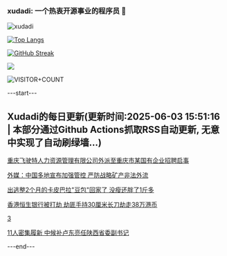 ### xudadi: 一个热衷开源事业的程序员 👋

![xudadi](https://github-readme-stats-git-masterorgs-github-readme-stats-team.vercel.app/api?username=xudadi)

[![Top Langs](https://github-readme-stats.vercel.app/api/top-langs/?username=xudadi)](https://github.com/anuraghazra/github-readme-stats)

[![GitHub Streak](https://streak-stats.demolab.com?user=xudadi&locale=zh_Hans)](https://git.io/streak-stats)

![](https://raw.githubusercontent.com/xudadi/xudadi/main/assets/github-contribution-grid-snake.svg)

![VISITOR+COUNT](https://komarev.com/ghpvc/?username=xudadi&label=VISITOR+COUNT)


---start---

## Xudadi的每日更新(更新时间:2025-06-03 15:51:16 | 本部分通过Github Actions抓取RSS自动更新, 无意中实现了自动刷绿墙...)

[重庆飞驶特人力资源管理有限公司外派至重庆市某国有企业招聘启事](https://www.gongkaoleida.com/article/2430202)

[外媒：中国多地宣布加强管控 严防战略矿产非法外流](https://m.163.com/news/article/K14NDKTQ0514BQ68.html)

[出逃整2个月的卡皮巴拉"豆包"回家了 没瘦还胖了1斤多](https://m.163.com/news/article/K14JGN0105345ARG.html)

[香港恒生银行被打劫 劫匪手持30厘米长刀劫走38万港币](https://m.163.com/news/article/K14M3GCO0512B07B.html)

[3](https://m.163.com/touch/news/sub/domestic)

[11人密集履新 中候补卢东亮任陕西省委副书记](https://m.163.com/news/article/K14K55A6055040N3.html)

---end---
